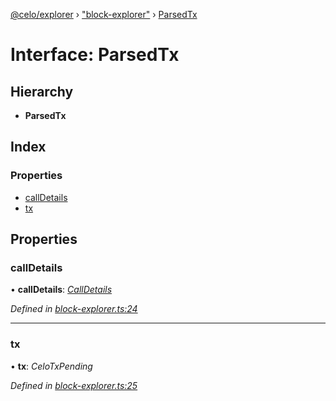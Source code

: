 [@celo/explorer](../README.md) › ["block-explorer"](../modules/_block_explorer_.md) › [ParsedTx](_block_explorer_.parsedtx.md)

# Interface: ParsedTx

## Hierarchy

* **ParsedTx**

## Index

### Properties

* [callDetails](_block_explorer_.parsedtx.md#calldetails)
* [tx](_block_explorer_.parsedtx.md#tx)

## Properties

###  callDetails

• **callDetails**: *[CallDetails](_block_explorer_.calldetails.md)*

*Defined in [block-explorer.ts:24](https://github.com/celo-org/celo-monorepo/blob/master/packages/sdk/explorer/src/block-explorer.ts#L24)*

___

###  tx

• **tx**: *CeloTxPending*

*Defined in [block-explorer.ts:25](https://github.com/celo-org/celo-monorepo/blob/master/packages/sdk/explorer/src/block-explorer.ts#L25)*
